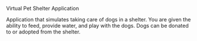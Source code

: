 Virtual Pet Shelter Application 

Application that simulates taking care of dogs in a shelter.
You are given the ability to feed, provide water, and play with the dogs.
Dogs can be donated to or adopted from the shelter.
